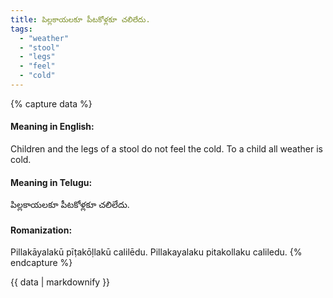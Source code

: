 ```yaml
---
title: పిల్లకాయలకూ పీటకోళ్లకూ చలిలేదు.
tags:
  - "weather"
  - "stool"
  - "legs"
  - "feel"
  - "cold"
---
```


{% capture data %}
#### Meaning in English:
Children and the legs of a stool do not feel the cold.
To a child all weather is cold.

#### Meaning in Telugu:
పిల్లకాయలకూ పీటకోళ్లకూ చలిలేదు.

#### Romanization:
Pillakāyalakū pīṭakōḷlakū calilēdu.
Pillakayalaku pitakollaku caliledu.
{% endcapture %}

{{ data | markdownify }}

